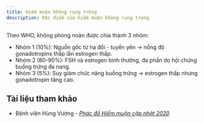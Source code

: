 ```yaml
---
title: Hiếm muộn không rụng trứng
description: Đặc điểm của hiếm muộn không rụng trứng.
---
```


Theo WHO, không phóng noãn được chia thành 3 nhóm:

- Nhóm 1 (10%): Nguồn gốc từ hạ đồi - tuyến yên → nồng độ gonadotropins thấp lẫn estrogen thấp.
- Nhóm 2 (80-90%): FSH và estrogen bình thường, đa phần do hội chứng buồng trứng đa nang.
- Nhóm 3 (5%): Suy giảm chức năng buồng trứng → estrogen thấp nhưng gonadotropin tăng cao.

## Tài liệu tham khảo

- Bệnh viện Hùng Vương - [_Phác đồ Hiếm muộn cập nhật 2020_](https://bvhungvuong.vn/danh-cho-nhan-vien/phac-do-hiem-muon-cap-nhat-2020)
